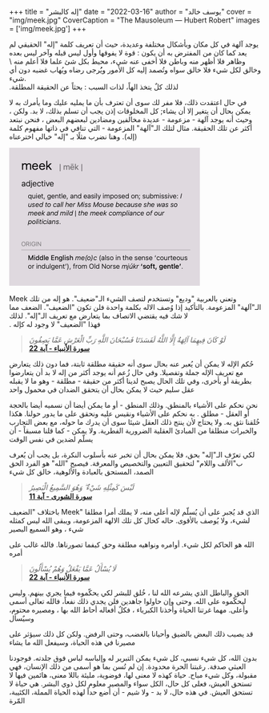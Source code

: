 +++
title = "إله كالبشر"
date = "2022-03-16"
author = "يوسف خالد"
cover = "img/meek.jpg"
CoverCaption = "The Mausoleum — Hubert Robert"
images = ['img/meek.jpg']
+++

يوجد آلهة في كل مكان وبأشكال مختلفة وعديدة، حيث أن تعريف كلمة "إله" الحقيقي لم يعد كما كان من المفترض به أن يكون : قوة لا يفوقها وأول ليس قبله وآخر ليس بعده وظاهر فلا أظهر منه وباطن فلا أخفى عنه شيء، محيط بكل شئ علما فلا أعلم منه \ وخالق لكل شيء فلا خالق سواه وتُصمد إليه كل الأمور ويُُرجى رضاه ويُهاب غضبه دون أي شيء.  
.لذلك كلٌ يتخذ الهاً، لذات السبب : بحثاً عن الحقيقة المطلقة 

في حال اعتقدت ذلك، فلا مفر لك سوى أن تعترف بأن ما يمليه عليك وما يأمرك به لا يمكن بحال أن يتغير إلا أن يشاء; كل المخلوقات إذن يجب أن تسلم بذلك، لا بد.
ولكن ، وحيث أنه يوجد آلهة - مزعومة - عديدة مخالفين ومضادين لبعضهم البعض ، فنحن نبتعد أكثر عن تلك الحقيقة. مثال لتلك الـ"آلهة" المزعومة - التي تنافي في ذاتها مفهوم  كلمة (إله). وهنا نضرب مثلًا بـ "إله" خيالي اخترعناه

![Meek in dictionary](/img/meek_2.png "Meek in dictionary")

Meek وتعني بالعربية "وديع" وتستخدم لتصف الشيء الـ"ضعيف". هو إله من تلك الـ"آلهة" المزعومة. بالتأكيد إذا وُصف الاله  بكلمة واحدة فلن تكون "الضعيف". الضعف مما لا شك فيه يقتضي الاتصاف بما يتعارض مع تعريف الـ"إله". لذلك \
. فهذا "الضعيف" لا وجود له كإله

>_لَوْ كَانَ فِيهِمَا آلِهَةٌ إِلَّا اللَّهُ لَفَسَدَتَا فَسُبْحَانَ اللَّهِ رَبِّ الْعَرْشِ عَمَّا يَصِفُونَ_\
>__[سورة الأنبياء - آية 22](https://quran.com/21?startingVerse=22)__

حُكم الإله لا يمكن أن يُعبر عنه بحال سوى أنه حقيقة مطلقة ثابتة، فما دون ذلك يتعارض مع تعريف الإله جملة وتفصيلا. وفي حال زُعم أنه يوجد أكثر من إله لا بد أن يتعارضوا بطريقة أو بأخرى، وفي تلك الحال يصبح لدينا أكثر من حقيقة - مطلقة - وهو ما لا يقبله عقل سليم حيث لا يمكن بحال أن يتحقق الضدان في محمول واحد

نحن نحكم على الأشياء بالمنطق. وذلك المنطق - أو ما يمكن أيضا أن نسميه أيضا بالحجة أو العقل - مطلق . به نحكم على الأشياء ونقيس عليه ونحقق على ما يدور حولنا. هكذا خُلقنا نثق به. ولا يحتاج لأن ينتج ذلك العقل شيئا سوى أن يدرك ما حوله، مع بعض التجارب والخبرات منطلقا من المبادئ العقلية الضرورية الفطرية. ولا يمكن  - كما قلنا مسبقاً - أن يسلّم لضدين في نفس الوقت

لكي تعرّف الـ"إله" بحق، فلا يمكن بحال أن تخبر عنه بأسلوب النكرة، بل يجب أن يُعرف ب"الألف واللام" لتحقيق التعيين والتخصيص والمعرفة. فيصبح "الله" هو الفرد الحق الصمد، المستحق بالعبادة والألوهية، خالق كل شيء

>_لَيْسَ كَمِثْلِهِ شَيْءٌ ۖ وَهُوَ السَّمِيعُ الْبَصِيرُ_\
>__[سورة الشورى - آية 11](https://quran.com/42?startingVerse=11)__

باختلاف "الضعيف Meek" الذي قد يُجبر على أن يُسلّم لإله أعلى منه، لا يملك أمرا مطلقا لشيء، ولا يُوصف بالأقوى. حاله كحال كل تلك الالهة المزعومة، ويبقى الله ليس كمثله شيء ، وهو السميع البصير


الله هو الحاكم لكل شيء. أوامره ونواهيه مطلقة وحق كيفما تصورناها. فالله غالب على أمره

>_لَا يُسْأَلُ عَمَّا يَفْعَلُ وَهُمْ يُسْأَلُونَ_\
>__[سورة الأنبياء - آية 22](https://quran.com/21?startingVerse=23)__

الحق والباطل الذي يشرعه الله لنا ، خُلق للبشر لكي يحكّموه فيما يجري بينهم. وليس ليحكّموه على الله. وحتى وإن حاولوا جاهدين فلن يجدي ذلك نفعاً، فالله تعالى أسمى وأعلى. مهما غرتنا الحياة وأخذنا الكبرياء ، فكلٌ أفعاله أحاط الله بها ، ومصيره محتوم، وسيٌسأل 

قد يصيب ذلك البعض بالضيق وأحيانا بالغضب، وحتى الرفض. ولكن كل ذلك سيؤثر على مصيرنا في هذه الحياة، وسيفعل الله ما يشاء

بدون الله، كل شيء نسبي، كل شيء يمكن التبرير له وإلباسه لباس فوق جلدته. فوجودنا العبثي صدفة. رغبتنا الحرة محدودة. إن لم تُسن بما هو أسمى من ذلك الإنسان، فهي مقبولة، وكل شيء مباح. حياة كهذه لا معنى لها، فوضوية، مليئة باللا معنى، هائمين فيها لا تستحق العيش، فعلى كل حال، الكل سواء والمصير معلوم لكل ذوي البشر. هي حياة لا تستحق العيش. 
في هذه حال، لا بد - ولا شيم - أن أضع حداً لهذه الحياة المملة، الكئيبة، المّرة
